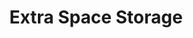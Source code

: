 ---
title: "Extra Space Storage"
url: /modesto/extra-space-storage-sylvan-avenue-5/
shop: storage rental
---
